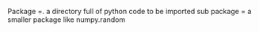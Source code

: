 Package =. a directory full of python code to be imported
sub package = a smaller package like numpy.random

